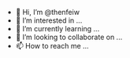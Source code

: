 - 👋 Hi, I’m @thenfeiw
- 👀 I’m interested in ...
- 🌱 I’m currently learning ...
- 💞️ I’m looking to collaborate on ...
- 📫 How to reach me ...

<!---
thenfeiw/thenfeiw is a ✨ special ✨ repository because its `README.md` (this file) appears on your GitHub profile.
You can click the Preview link to take a look at your changes.
--->
